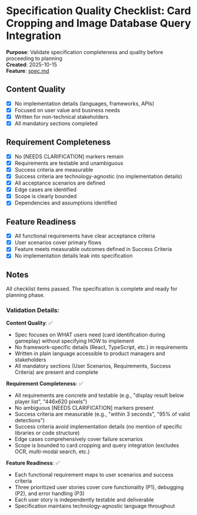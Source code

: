 # Specification Quality Checklist: Card Cropping and Image Database Query Integration

**Purpose**: Validate specification completeness and quality before proceeding to planning  
**Created**: 2025-10-15  
**Feature**: [spec.md](../spec.md)

## Content Quality

- [x] No implementation details (languages, frameworks, APIs)
- [x] Focused on user value and business needs
- [x] Written for non-technical stakeholders
- [x] All mandatory sections completed

## Requirement Completeness

- [x] No [NEEDS CLARIFICATION] markers remain
- [x] Requirements are testable and unambiguous
- [x] Success criteria are measurable
- [x] Success criteria are technology-agnostic (no implementation details)
- [x] All acceptance scenarios are defined
- [x] Edge cases are identified
- [x] Scope is clearly bounded
- [x] Dependencies and assumptions identified

## Feature Readiness

- [x] All functional requirements have clear acceptance criteria
- [x] User scenarios cover primary flows
- [x] Feature meets measurable outcomes defined in Success Criteria
- [x] No implementation details leak into specification

## Notes

All checklist items passed. The specification is complete and ready for planning phase.

### Validation Details:

**Content Quality**: ✅
- Spec focuses on WHAT users need (card identification during gameplay) without specifying HOW to implement
- No framework-specific details (React, TypeScript, etc.) in requirements
- Written in plain language accessible to product managers and stakeholders
- All mandatory sections (User Scenarios, Requirements, Success Criteria) are present and complete

**Requirement Completeness**: ✅
- All requirements are concrete and testable (e.g., "display result below player list", "446x620 pixels")
- No ambiguous [NEEDS CLARIFICATION] markers present
- Success criteria are measurable (e.g., "within 3 seconds", "95% of valid detections")
- Success criteria avoid implementation details (no mention of specific libraries or code structure)
- Edge cases comprehensively cover failure scenarios
- Scope is bounded to card cropping and query integration (excludes OCR, multi-modal search, etc.)

**Feature Readiness**: ✅
- Each functional requirement maps to user scenarios and success criteria
- Three prioritized user stories cover core functionality (P1), debugging (P2), and error handling (P3)
- Each user story is independently testable and deliverable
- Specification maintains technology-agnostic language throughout
